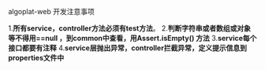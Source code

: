 algoplat-web
开发注意事项

1.**所有service，controller方法必须有test方法**。
2.**判断字符串或者数组或对象等不得用==null ，到common中查看，用Assert.isEmpty() 方法**
3.**service每个接口都要有注释**
4.**service层抛出异常，controller拦截异常，定义提示信息到properties文件中**